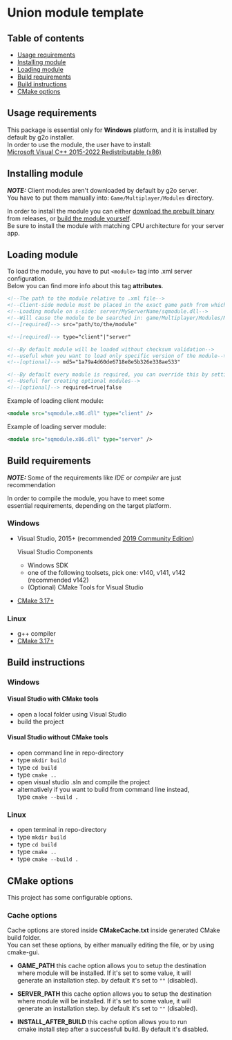 # Union module template

## Table of contents

- [Usage requirements](#usage-requirements)
- [Installing module](#installing-module)
- [Loading module](#loading-module)
- [Build requirements](#build-requirements)
- [Build instructions](#build-instructions)
- [CMake options](#cmake-options)

## Usage requirements

This package is essential only for **Windows** platform, and it is installed by default by g2o installer. \
In order to use the module, the user have to install: \
[Microsoft Visual C++ 2015-2022 Redistributable (x86)](https://aka.ms/vs/17/release/vc_redist.x86.exe)

## Installing module

**_NOTE:_** Client modules aren't downloaded by default by g2o server.  
You have to put them manually into: `Game/Multiplayer/Modules` directory.

In order to install the module you can either [download the prebuilt binary](../../releases) from releases, or [build the module yourself](#build-instructions).  
Be sure to install the module with matching CPU architecture for your server app.

## Loading module

To load the module, you have to put `<module>` tag into .xml server configuration.  
Below you can find more info about this tag **attributes**.

```xml
<!--The path to the module relative to .xml file-->
<!--Client-side module must be placed in the exact game path from which it is loaded on the server, e.g: -->
<!--Loading module on s-side: server/MyServerName/sqmodule.dll-->
<!--Will cause the module to be searched in: game/Multiplayer/Modules/MyServerName/sqmodule.dll-->
<!--[required]--> src="path/to/the/module"

<!--[required]--> type="client"|"server"

<!--By default module will be loaded without checksum validation-->
<!--useful when you want to load only specific version of the module-->
<!--[optional]--> md5="1a79a4d60de6718e8e5b326e338ae533"

<!--By default every module is required, you can override this by setting required to false-->
<!--Useful for creating optional modules-->
<!--[optional]--> required=true|false
```

Example of loading client module:
```xml
<module src="sqmodule.x86.dll" type="client" />
```

Example of loading server module:
```xml
<module src="sqmodule.x86.dll" type="server" />
```

## Build requirements

**_NOTE:_**  Some of the requirements like _IDE_ or _compiler_ are just recommendation

In order to compile the module, you have to meet some \
essential requirements,
depending on the target platform.

### Windows

- Visual Studio, 2015+ (recommended [2019 Community Edition](https://visualstudio.microsoft.com/pl/thank-you-downloading-visual-studio/?sku=Community&rel=16))
    
    Visual Studio Components
    * Windows SDK
    * one of the following toolsets, pick one: v140, v141, v142 (recommended v142)
    * (Optional) CMake Tools for Visual Studio
- [CMake 3.17+](https://cmake.org/download/)

### Linux

- g++ compiler
- [CMake 3.17+](https://cmake.org/download/)

## Build instructions

### Windows

#### Visual Studio with CMake tools

- open a local folder using Visual Studio
- build the project

#### Visual Studio without CMake tools

- open command line in repo-directory
- type ``mkdir build``
- type ``cd build``
- type ``cmake ..``
- open visual studio .sln and compile the project
- alternatively if you want to build from command line instead, \
    type ``cmake --build .``

### Linux

- open terminal in repo-directory
- type ``mkdir build``
- type ``cd build``
- type ``cmake ..``
- type ``cmake --build .``

## CMake options

This project has some configurable options.  

### Cache options

Cache options are stored inside **CMakeCache.txt** inside generated CMake build folder.  
You can set these options, by either manually editing the file, or by using cmake-gui.

- **GAME_PATH** this cache option allows you to setup the destination  
    where module will be installed. If it's set to some value, it will  
    generate an installation step. by default it's set to ``""`` (disabled).

- **SERVER_PATH** this cache option allows you to setup the destination  
    where module will be installed. If it's set to some value, it will  
    generate an installation step. by default it's set to ``""`` (disabled).

- **INSTALL_AFTER_BUILD** this cache option allows you to run  
    cmake install step after a successfull build. By default it's disabled.
